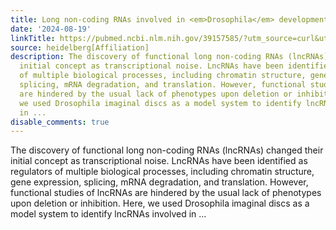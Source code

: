 ```yaml
---
title: Long non-coding RNAs involved in <em>Drosophila</em> development and regeneration
date: '2024-08-19'
linkTitle: https://pubmed.ncbi.nlm.nih.gov/39157585/?utm_source=curl&utm_medium=rss&utm_campaign=pubmed-2&utm_content=1FakS-2QOkCT8HsMOQP1bCRQ4YzyumYOmxmF0moLsQ3dFB1E9V&fc=20220326224207&ff=20240819181131&v=2.18.0.post9+e462414
source: heidelberg[Affiliation]
description: The discovery of functional long non-coding RNAs (lncRNAs) changed their
  initial concept as transcriptional noise. LncRNAs have been identified as regulators
  of multiple biological processes, including chromatin structure, gene expression,
  splicing, mRNA degradation, and translation. However, functional studies of lncRNAs
  are hindered by the usual lack of phenotypes upon deletion or inhibition. Here,
  we used Drosophila imaginal discs as a model system to identify lncRNAs involved
  in ...
disable_comments: true
---
```

The discovery of functional long non-coding RNAs (lncRNAs) changed their initial concept as transcriptional noise. LncRNAs have been identified as regulators of multiple biological processes, including chromatin structure, gene expression, splicing, mRNA degradation, and translation. However, functional studies of lncRNAs are hindered by the usual lack of phenotypes upon deletion or inhibition. Here, we used Drosophila imaginal discs as a model system to identify lncRNAs involved in ...